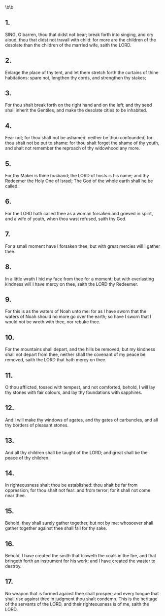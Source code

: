 \b\b
## 1.
SING, O barren, thou that didst not bear; break forth into singing, and cry aloud, thou that didst not travail with child: for more are the children of the desolate than the children of the married wife, saith the LORD.
## 2.
Enlarge the place of thy tent, and let them stretch forth the curtains of thine habitations: spare not, lengthen thy cords, and strengthen thy stakes;
## 3.
For thou shalt break forth on the right hand and on the left; and thy seed shall inherit the Gentiles, and make the desolate cities to be inhabited.
## 4.
Fear not; for thou shalt not be ashamed: neither be thou confounded; for thou shalt not be put to shame: for thou shalt forget the shame of thy youth, and shalt not remember the reproach of thy widowhood any more.
## 5.
For thy Maker is thine husband; the LORD of hosts is his name; and thy Redeemer the Holy One of Israel; The God of the whole earth shall he be called.
## 6.
For the LORD hath called thee as a woman forsaken and grieved in spirit, and a wife of youth, when thou wast refused, saith thy God.
## 7.
For a small moment have I forsaken thee; but with great mercies will I gather thee.
## 8.
In a little wrath I hid my face from thee for a moment; but with everlasting kindness will I have mercy on thee, saith the LORD thy Redeemer.
## 9.
For this is as the waters of Noah unto me: for as I have sworn that the waters of Noah should no more go over the earth; so have I sworn that I would not be wroth with thee, nor rebuke thee.
## 10.
For the mountains shall depart, and the hills be removed; but my kindness shall not depart from thee, neither shall the covenant of my peace be removed, saith the LORD that hath mercy on thee.
## 11.
O thou afflicted, tossed with tempest, and not comforted, behold, I will lay thy stones with fair colours, and lay thy foundations with sapphires.
## 12.
And I will make thy windows of agates, and thy gates of carbuncles, and all thy borders of pleasant stones.
## 13.
And all thy children shall be taught of the LORD; and great shall be the peace of thy children.
## 14.
In righteousness shalt thou be established: thou shalt be far from oppression; for thou shalt not fear: and from terror; for it shall not come near thee.
## 15.
Behold, they shall surely gather together, but not by me: whosoever shall gather together against thee shall fall for thy sake.
## 16.
Behold, I have created the smith that bloweth the coals in the fire, and that bringeth forth an instrument for his work; and I have created the waster to destroy.
## 17.
No weapon that is formed against thee shall prosper; and every tongue that shall rise against thee in judgment thou shalt condemn.  This is the heritage of the servants of the LORD, and their righteousness is of me, saith the LORD.
